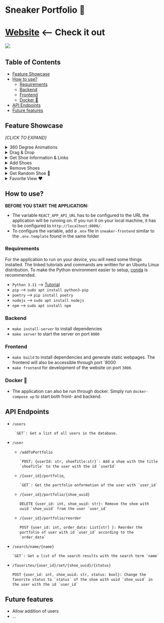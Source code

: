 # Sneaker Portfolio  👟 



# [Website](https://nsli.me) <-- Check it out

<img src = readme-media/gifs/portfolio.gif > </img>
## Table of Contents

- [Feature Showcase](#feature-showcase)
- [How to use?](#how-to-use)
  - [Requirements](#requirements) 
  - [Backend](#backend)
  - [Frontend](#frontend)
  - [Docker 🐳](#docker-)
- [API Endpoints](#api-endpoints)
- [Future features](#future-features)


## Feature Showcase




*[CLICK TO EXPAND]*
<details>
    <summary> 360 Degree Animations</summary>
    <br> 
    <img src = readme-media/gifs/360.gif > </img>
</details>

<details>
    <summary>Drag & Drop </summary>
    <br> 
    <img src = readme-media/gifs/draganddrop.gif > </img>
</details>

<details>
    <summary>Get Shoe Information & Links</summary>
    <br> 
    <img src = readme-media/gifs/information.gif > </img>
</details>

<details>
    <summary>Add Shoes</summary>
    <br> 
    <img src = readme-media/gifs/add.gif > </img>
</details>


<details>
    <summary>Remove Shoes</summary>
    <br> 
    <img src = readme-media/gifs/remove.gif > </img>
</details>

<details>
    <summary>Get Random Shoe 🎲</summary>
    <br> 
    <img src = readme-media/gifs/random.gif > </img>
</details>

<details>
    <summary>Favorite View ❤️</summary>
    <br> 
    <img src = readme-media/gifs/favorite.gif > </img>
</details>






## How to use?


**BEFORE YOU START THE APPLICATION:**


- The variable `REACT_APP_API_URL` has to be configured to the URL the application will be running on. If you run it on your local machine, it has to be configured to `http://localhost:8000/`.
- To configure the variable, add a `.env` file in `sneaker-frontend` similar to the `.env.template` found in the same folder 

### Requirements
For the application to run on your device, you will need some things installed. The linked tutorials and commands are written for an Ubuntu Linux distribution. To make the Python environment easier to setup, [conda](https://docs.conda.io/en/latest/) is recommended.

- `Python 3.11` --> [Tutorial](https://iohk.zendesk.com/hc/en-us/articles/16724475448473-Install-Python-3-11-on-ubuntu)
- `pip` --> `sudo apt install python3-pip`
- `poetry` --> `pip install poetry`
- `nodejs` --> `sudo apt install nodejs`
- `npm` -->  `sudo apt install npm`
### Backend

- `make install-server` to install dependencies
- `make server` to start the server on port `8000`


### Frontend

- `make build` to install dependencies and generate static webpages. The frontend will also be accessible through port `8000
- `make frontend` for development of the website on port `3000`.


### Docker 🐳

- The application can also be run through docker. Simply run `docker-compose up` to start both front- and backend.


## API Endpoints

- `/users`
  
       `GET`: Get a list of all users in the database.
- `/user` 
  - `/addToPortfolio`
    
        `POST; {userId: str, shoeTitle:str}`: Add a shoe with the title `shoeTitle` to the user with the id `userId`
  
   - `/{user_id}/portfolio`,
    
         `GET`: Get the portfolio onformation af the user with `user_id`
  - `/{user_id}/portfolio/{shoe_uuid}`
 
        DELETE {user_id: int, shoe_uuid: str}: Remove the shoe with uuid `shoe_uuid` from the user `user_id`

  - `/{user_id}/portfolio/reorder`
        
        POST {user_id: int, order_data: List[str] }: Reorder the portfolio of user with id `user_id` according to the `order_data`
- `/search/name/{name}`
        
      `GET`: Get a list of the search results with the search term `name`
- `/favorites/{user_id}/set/{shoe_uuid}/{status}`
     
      POST {user_id: int, shoe_uuid: str, status: bool}: Change the favorite status to `status` of the shoe with uuid `shoe_uuid` in the user with the id `user_id`

## Future features

- Allow addition of users
- ...